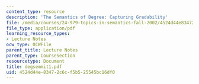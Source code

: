 ```yaml
---
content_type: resource
description: 'The Semantics of Degree: Capturing Gradability'
file: /media/courses/24-979-topics-in-semantics-fall-2002/4524d44e83472c6cf5b525545bc16df0_degsemmit1.pdf
file_type: application/pdf
learning_resource_types:
- Lecture Notes
ocw_type: OCWFile
parent_title: Lecture Notes
parent_type: CourseSection
resourcetype: Document
title: degsemmit1.pdf
uid: 4524d44e-8347-2c6c-f5b5-25545bc16df0
---
```

